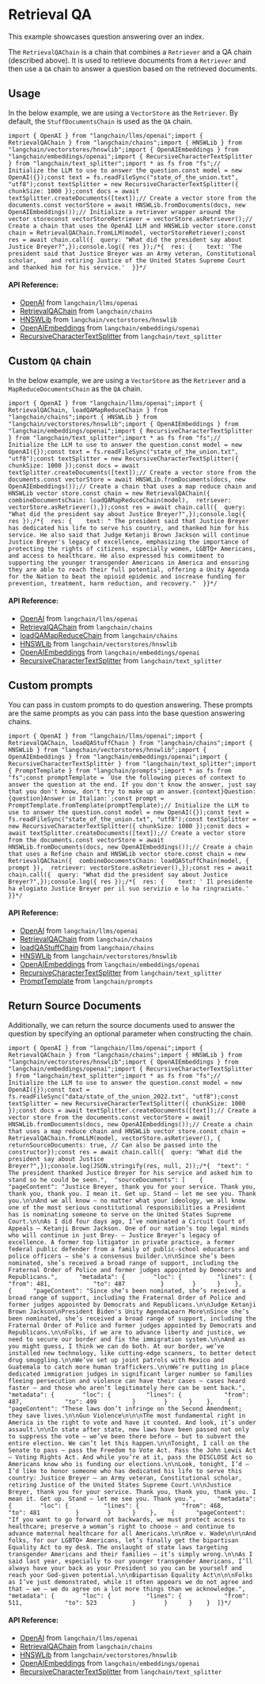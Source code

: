 Retrieval QA
============

This example showcases question answering over an index.

The `RetrievalQAChain` is a chain that combines a `Retriever` and a QA chain (described above). It is used to retrieve documents from a `Retriever` and then use a `QA` chain to answer a question based on the retrieved documents.

Usage[​](#usage "Direct link to Usage")
---------------------------------------

In the below example, we are using a `VectorStore` as the `Retriever`. By default, the `StuffDocumentsChain` is used as the `QA` chain.

    import { OpenAI } from "langchain/llms/openai";import { RetrievalQAChain } from "langchain/chains";import { HNSWLib } from "langchain/vectorstores/hnswlib";import { OpenAIEmbeddings } from "langchain/embeddings/openai";import { RecursiveCharacterTextSplitter } from "langchain/text_splitter";import * as fs from "fs";// Initialize the LLM to use to answer the question.const model = new OpenAI({});const text = fs.readFileSync("state_of_the_union.txt", "utf8");const textSplitter = new RecursiveCharacterTextSplitter({ chunkSize: 1000 });const docs = await textSplitter.createDocuments([text]);// Create a vector store from the documents.const vectorStore = await HNSWLib.fromDocuments(docs, new OpenAIEmbeddings());// Initialize a retriever wrapper around the vector storeconst vectorStoreRetriever = vectorStore.asRetriever();// Create a chain that uses the OpenAI LLM and HNSWLib vector store.const chain = RetrievalQAChain.fromLLM(model, vectorStoreRetriever);const res = await chain.call({  query: "What did the president say about Justice Breyer?",});console.log({ res });/*{  res: {    text: 'The president said that Justice Breyer was an Army veteran, Constitutional scholar,    and retiring Justice of the United States Supreme Court and thanked him for his service.'  }}*/

#### API Reference:

*   [OpenAI](/docs/api/llms_openai/classes/OpenAI) from `langchain/llms/openai`
*   [RetrievalQAChain](/docs/api/chains/classes/RetrievalQAChain) from `langchain/chains`
*   [HNSWLib](/docs/api/vectorstores_hnswlib/classes/HNSWLib) from `langchain/vectorstores/hnswlib`
*   [OpenAIEmbeddings](/docs/api/embeddings_openai/classes/OpenAIEmbeddings) from `langchain/embeddings/openai`
*   [RecursiveCharacterTextSplitter](/docs/api/text_splitter/classes/RecursiveCharacterTextSplitter) from `langchain/text_splitter`

Custom `QA` chain[​](#custom-qa-chain "Direct link to custom-qa-chain")
-----------------------------------------------------------------------

In the below example, we are using a `VectorStore` as the `Retriever` and a `MapReduceDocumentsChain` as the `QA` chain.

    import { OpenAI } from "langchain/llms/openai";import { RetrievalQAChain, loadQAMapReduceChain } from "langchain/chains";import { HNSWLib } from "langchain/vectorstores/hnswlib";import { OpenAIEmbeddings } from "langchain/embeddings/openai";import { RecursiveCharacterTextSplitter } from "langchain/text_splitter";import * as fs from "fs";// Initialize the LLM to use to answer the question.const model = new OpenAI({});const text = fs.readFileSync("state_of_the_union.txt", "utf8");const textSplitter = new RecursiveCharacterTextSplitter({ chunkSize: 1000 });const docs = await textSplitter.createDocuments([text]);// Create a vector store from the documents.const vectorStore = await HNSWLib.fromDocuments(docs, new OpenAIEmbeddings());// Create a chain that uses a map reduce chain and HNSWLib vector store.const chain = new RetrievalQAChain({  combineDocumentsChain: loadQAMapReduceChain(model),  retriever: vectorStore.asRetriever(),});const res = await chain.call({  query: "What did the president say about Justice Breyer?",});console.log({ res });/*{  res: {    text: " The president said that Justice Breyer has dedicated his life to serve his country, and thanked him for his service. He also said that Judge Ketanji Brown Jackson will continue Justice Breyer's legacy of excellence, emphasizing the importance of protecting the rights of citizens, especially women, LGBTQ+ Americans, and access to healthcare. He also expressed his commitment to supporting the younger transgender Americans in America and ensuring they are able to reach their full potential, offering a Unity Agenda for the Nation to beat the opioid epidemic and increase funding for prevention, treatment, harm reduction, and recovery."  }}*/

#### API Reference:

*   [OpenAI](/docs/api/llms_openai/classes/OpenAI) from `langchain/llms/openai`
*   [RetrievalQAChain](/docs/api/chains/classes/RetrievalQAChain) from `langchain/chains`
*   [loadQAMapReduceChain](/docs/api/chains/functions/loadQAMapReduceChain) from `langchain/chains`
*   [HNSWLib](/docs/api/vectorstores_hnswlib/classes/HNSWLib) from `langchain/vectorstores/hnswlib`
*   [OpenAIEmbeddings](/docs/api/embeddings_openai/classes/OpenAIEmbeddings) from `langchain/embeddings/openai`
*   [RecursiveCharacterTextSplitter](/docs/api/text_splitter/classes/RecursiveCharacterTextSplitter) from `langchain/text_splitter`

Custom prompts[​](#custom-prompts "Direct link to Custom prompts")
------------------------------------------------------------------

You can pass in custom prompts to do question answering. These prompts are the same prompts as you can pass into the base question answering chains.

    import { OpenAI } from "langchain/llms/openai";import { RetrievalQAChain, loadQAStuffChain } from "langchain/chains";import { HNSWLib } from "langchain/vectorstores/hnswlib";import { OpenAIEmbeddings } from "langchain/embeddings/openai";import { RecursiveCharacterTextSplitter } from "langchain/text_splitter";import { PromptTemplate } from "langchain/prompts";import * as fs from "fs";const promptTemplate = `Use the following pieces of context to answer the question at the end. If you don't know the answer, just say that you don't know, don't try to make up an answer.{context}Question: {question}Answer in Italian:`;const prompt = PromptTemplate.fromTemplate(promptTemplate);// Initialize the LLM to use to answer the question.const model = new OpenAI({});const text = fs.readFileSync("state_of_the_union.txt", "utf8");const textSplitter = new RecursiveCharacterTextSplitter({ chunkSize: 1000 });const docs = await textSplitter.createDocuments([text]);// Create a vector store from the documents.const vectorStore = await HNSWLib.fromDocuments(docs, new OpenAIEmbeddings());// Create a chain that uses a Refine chain and HNSWLib vector store.const chain = new RetrievalQAChain({  combineDocumentsChain: loadQAStuffChain(model, { prompt }),  retriever: vectorStore.asRetriever(),});const res = await chain.call({  query: "What did the president say about Justice Breyer?",});console.log({ res });/*{  res: {    text: ' Il presidente ha elogiato Justice Breyer per il suo servizio e lo ha ringraziato.'  }}*/

#### API Reference:

*   [OpenAI](/docs/api/llms_openai/classes/OpenAI) from `langchain/llms/openai`
*   [RetrievalQAChain](/docs/api/chains/classes/RetrievalQAChain) from `langchain/chains`
*   [loadQAStuffChain](/docs/api/chains/functions/loadQAStuffChain) from `langchain/chains`
*   [HNSWLib](/docs/api/vectorstores_hnswlib/classes/HNSWLib) from `langchain/vectorstores/hnswlib`
*   [OpenAIEmbeddings](/docs/api/embeddings_openai/classes/OpenAIEmbeddings) from `langchain/embeddings/openai`
*   [RecursiveCharacterTextSplitter](/docs/api/text_splitter/classes/RecursiveCharacterTextSplitter) from `langchain/text_splitter`
*   [PromptTemplate](/docs/api/prompts/classes/PromptTemplate) from `langchain/prompts`

Return Source Documents[​](#return-source-documents "Direct link to Return Source Documents")
---------------------------------------------------------------------------------------------

Additionally, we can return the source documents used to answer the question by specifying an optional parameter when constructing the chain.

    import { OpenAI } from "langchain/llms/openai";import { RetrievalQAChain } from "langchain/chains";import { HNSWLib } from "langchain/vectorstores/hnswlib";import { OpenAIEmbeddings } from "langchain/embeddings/openai";import { RecursiveCharacterTextSplitter } from "langchain/text_splitter";import * as fs from "fs";// Initialize the LLM to use to answer the question.const model = new OpenAI({});const text = fs.readFileSync("data/state_of_the_union_2022.txt", "utf8");const textSplitter = new RecursiveCharacterTextSplitter({ chunkSize: 1000 });const docs = await textSplitter.createDocuments([text]);// Create a vector store from the documents.const vectorStore = await HNSWLib.fromDocuments(docs, new OpenAIEmbeddings());// Create a chain that uses a map reduce chain and HNSWLib vector store.const chain = RetrievalQAChain.fromLLM(model, vectorStore.asRetriever(), {  returnSourceDocuments: true, // Can also be passed into the constructor});const res = await chain.call({  query: "What did the president say about Justice Breyer?",});console.log(JSON.stringify(res, null, 2));/*{  "text": " The president thanked Justice Breyer for his service and asked him to stand so he could be seen.",  "sourceDocuments": [    {      "pageContent": "Justice Breyer, thank you for your service. Thank you, thank you, thank you. I mean it. Get up. Stand — let me see you. Thank you.\n\nAnd we all know — no matter what your ideology, we all know one of the most serious constitutional responsibilities a President has is nominating someone to serve on the United States Supreme Court.\n\nAs I did four days ago, I’ve nominated a Circuit Court of Appeals — Ketanji Brown Jackson. One of our nation’s top legal minds who will continue in just Brey- — Justice Breyer’s legacy of excellence. A former top litigator in private practice, a former federal public defender from a family of public-school educators and police officers — she’s a consensus builder.\n\nSince she’s been nominated, she’s received a broad range of support, including the Fraternal Order of Police and former judges appointed by Democrats and Republicans.",      "metadata": {        "loc": {          "lines": {            "from": 481,            "to": 487          }        }      }    },    {      "pageContent": "Since she’s been nominated, she’s received a broad range of support, including the Fraternal Order of Police and former judges appointed by Democrats and Republicans.\n\nJudge Ketanji Brown Jackson\nPresident Biden's Unity AgendaLearn More\nSince she’s been nominated, she’s received a broad range of support, including the Fraternal Order of Police and former judges appointed by Democrats and Republicans.\n\nFolks, if we are to advance liberty and justice, we need to secure our border and fix the immigration system.\n\nAnd as you might guess, I think we can do both. At our border, we’ve installed new technology, like cutting-edge scanners, to better detect drug smuggling.\n\nWe’ve set up joint patrols with Mexico and Guatemala to catch more human traffickers.\n\nWe’re putting in place dedicated immigration judges in significant larger number so families fleeing persecution and violence can have their cases — cases heard faster — and those who aren’t legitimately here can be sent back.",      "metadata": {        "loc": {          "lines": {            "from": 487,            "to": 499          }        }      }    },    {      "pageContent": "These laws don’t infringe on the Second Amendment; they save lives.\n\nGun Violence\n\n\nThe most fundamental right in America is the right to vote and have it counted. And look, it’s under assault.\n\nIn state after state, new laws have been passed not only to suppress the vote — we’ve been there before — but to subvert the entire election. We can’t let this happen.\n\nTonight, I call on the Senate to pass — pass the Freedom to Vote Act. Pass the John Lewis Act — Voting Rights Act. And while you’re at it, pass the DISCLOSE Act so Americans know who is funding our elections.\n\nLook, tonight, I’d — I’d like to honor someone who has dedicated his life to serve this country: Justice Breyer — an Army veteran, Constitutional scholar, retiring Justice of the United States Supreme Court.\n\nJustice Breyer, thank you for your service. Thank you, thank you, thank you. I mean it. Get up. Stand — let me see you. Thank you.",      "metadata": {        "loc": {          "lines": {            "from": 468,            "to": 481          }        }      }    },    {      "pageContent": "If you want to go forward not backwards, we must protect access to healthcare; preserve a woman’s right to choose — and continue to advance maternal healthcare for all Americans.\n\nRoe v. Wade\n\n\nAnd folks, for our LGBTQ+ Americans, let’s finally get the bipartisan Equality Act to my desk. The onslaught of state laws targeting transgender Americans and their families — it’s simply wrong.\n\nAs I said last year, especially to our younger transgender Americans, I’ll always have your back as your President so you can be yourself and reach your God-given potential.\n\nBipartisan Equality Act\n\n\nFolks as I’ve just demonstrated, while it often appears we do not agree and that — we — we do agree on a lot more things than we acknowledge.",      "metadata": {        "loc": {          "lines": {            "from": 511,            "to": 523          }        }      }    }  ]}*/

#### API Reference:

*   [OpenAI](/docs/api/llms_openai/classes/OpenAI) from `langchain/llms/openai`
*   [RetrievalQAChain](/docs/api/chains/classes/RetrievalQAChain) from `langchain/chains`
*   [HNSWLib](/docs/api/vectorstores_hnswlib/classes/HNSWLib) from `langchain/vectorstores/hnswlib`
*   [OpenAIEmbeddings](/docs/api/embeddings_openai/classes/OpenAIEmbeddings) from `langchain/embeddings/openai`
*   [RecursiveCharacterTextSplitter](/docs/api/text_splitter/classes/RecursiveCharacterTextSplitter) from `langchain/text_splitter`